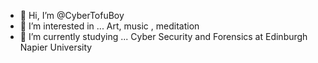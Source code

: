 - 👋 Hi, I’m @CyberTofuBoy
- 👀 I’m interested in ... Art, music , meditation 
- 🌱 I’m currently studying ... Cyber Security and Forensics at Edinburgh Napier University 

<!---
CyberTofuBoy/CyberTofuBoy is a ✨ special ✨ repository because its `README.md` (this file) appears on your GitHub profile.
You can click the Preview link to take a look at your changes.
--->
